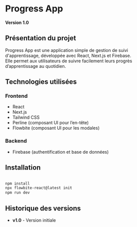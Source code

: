 # Progress App

**Version 1.0**

## Présentation du projet

Progress App est une application simple de gestion de suivi d'apprentissage, développée avec React, Next.js et Firebase.  
Elle permet aux utilisateurs de suivre facilement leurs progrès d’apprentissage au quotidien.

## Technologies utilisées

### Frontend

- React
- Next.js
- Tailwind CSS
- Perline (composant UI pour l’en-tête)
- Flowbite (composant UI pour les modales)

### Backend

- Firebase (authentification et base de données)

## Installation

```bash

npm install
npx flowbite-react@latest init
npm run dev
```

## Historique des versions

- **v1.0** - Version initiale
